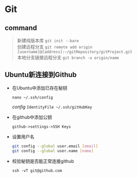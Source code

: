 # Git

## command
> 新建纯版本库 `git init --bare`<br />
> 创建远程分支 `git remote add origin [username]@[address]:~/gitRepository/gitProject.git`<br />
> 本地分支链接远程分支 `git branch -u origin/name`

## Ubuntu新连接到Github
- 在Ubuntu中添加已存在秘钥

    `nano ~/.ssh/config`

    *config*
    `IdentityFile ~/.ssh/gitHubKey`
- 在github中添加公钥

    `github->settings->SSH Keys`
- 设置用户名
    ```bash
    git config --global user.email [email]
    git config --global user.name [name]
    ```
- 校验秘钥是否能正常连接github

    `ssh -vT git@github.com`